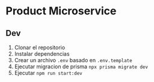 # Product Microservice

## Dev

1. Clonar el repositorio
2. Instalar dependencias
3. Crear un archivo `.env` basado en `.env.template`
4. Ejecutar migracion de prisma `npx prisma migrate dev`
5. Ejecutar `npm run start:dev`
